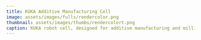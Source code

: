 ```yaml
---
title: KUKA Additive Manufacturing Cell
image: assets/images/fulls/rendercolor.png
thumbnail: assets/images/thumbs/rendercolort.png
caption: KUKA robot cell, designed for additive manufacturing and milling. 
---
```

